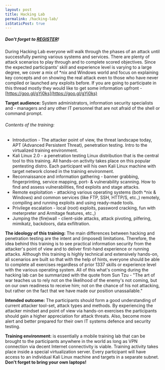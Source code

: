 ```yaml
---
layout: post
title: Hacking Lab
permalink: /hacking-lab/
isStaticPost: true
---
```


##### Don't forget to **[REGISTER](https://goo.gl/gYj0ks)**!

During Hacking Lab everyone will walk through the phases of an attack until successfully pwning various systems and services. There are plenty of attack scenarios to play through and to complete scored objectives. Since the expected participants' skill and experience level is varying to a large degree, we cover a mix of *nix and Windows world and focus on explaining key concepts and on showing the real attack even to those who have never compiled or launched any exploits before.
If you are going to participate in this thread mostly they would like to get some information upfront - [https://goo.gl/gYj0ks](https://goo.gl/gYj0ks)

**Target audience:** System administrators, information security specialists and - managers and any other IT personnel that are not afraid of the shell or command prompt.

###### Contents of the training:

- Introduction - The attacker point of view, the threat landscape today, APT (Advanced Persistent Threat), penetration testing. Intro to the virtualized training environment.
- Kali Linux 2.0 - a penetration testing Linux distribution that is the central tool to this training. All hands-on activity takes place on this popular pentesting distro. Each participant will his own Kali Linux  machine with target network cloned in the training environment.
- Reconnaissance and information gathering - banner grabbing, fingerprinting, service mapping, port- & vulnerability scanning. How to find and assess vulnerabilities, find exploits and stage attacks.
- Remote exploitation - attacking various operating systems (both *nix & Windows) and common services (like FTP, SSH, HTTP/S, etc.,) remotely, compiling and running exploits and using ready-made tools.
- Privilege escalation - local (root) exploits, password cracking, fun with meterpreter and Armitage features, etc.,) 
 - Jumping the (fire)wall - client-side attacks, attack pivoting, pilfering, mimikatz, backdoors, data exfiltration. 
 
**The ideology of this training:** The main differences between hacking and penetration testing are the intent and (imposed) limitations. Therefore, the idea behind this training is to see practical information security from the attacker's point of view and to deliver first-hand experience or running attacks. Although this training is highly technical and extensively hands-on, all scenarios are built so that with the help of hints, everyone should be able to complete all exercises regardless of prior 1337 skills or experience level with the various operating system. All of this what's coming during the hacking lab can be summarized with the quote from Sun Tzu - "The art of war teaches us to rely not on the likelihood of the enemy's not coming, but on our own readiness to receive him; not on the chance of his not attacking, but rather on the fact that we have made our position unassailable." 
 
**Intended outcome:** The participants should form a good understanding of current attacker tool-set, attack types and methods. By experiencing the attacker mindset and point of view via hands-on exercises the participants should gain a higher appreciation for attack threats. Also, become more alert and better prepared for their own IT systems defence and security testing. 

**Training environment:** is essentially a mobile training lab that can be brought to the participants anywhere in the world as long as VPN connection via decent Internet connectivity is viable. Training activity takes place inside a special virtualization server. Every participant will have access to an individual Kali Linux  machine and targets in a separate subnet. **Don't forget to bring your own laptops!**